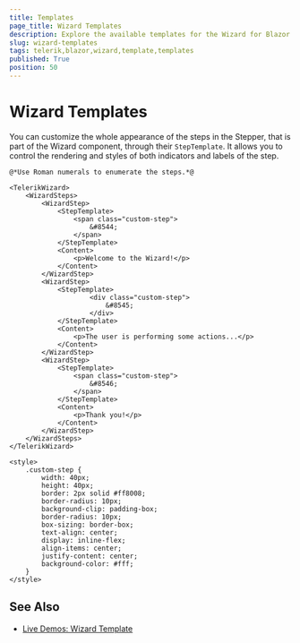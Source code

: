 ```yaml
---
title: Templates
page_title: Wizard Templates
description: Explore the available templates for the Wizard for Blazor.
slug: wizard-templates
tags: telerik,blazor,wizard,template,templates
published: True
position: 50
---
```


# Wizard Templates

You can customize the whole appearance of the steps in the Stepper, that is part of the Wizard component, through their `StepTemplate`. It allows you to control the rendering and styles of both indicators and labels of the step.

````RAZOR
@*Use Roman numerals to enumerate the steps.*@

<TelerikWizard>
    <WizardSteps>
        <WizardStep>
            <StepTemplate>
                <span class="custom-step">
                    &#8544;
                </span>
            </StepTemplate>
            <Content>
                <p>Welcome to the Wizard!</p>
            </Content>
        </WizardStep>
        <WizardStep>
            <StepTemplate>
                    <div class="custom-step">
                        &#8545;
                    </div>
            </StepTemplate>
            <Content>
                <p>The user is performing some actions...</p>
            </Content>
        </WizardStep>
        <WizardStep>
            <StepTemplate>
                <span class="custom-step">
                    &#8546;
                </span>
            </StepTemplate>
            <Content>
                <p>Thank you!</p>
            </Content>
        </WizardStep>
    </WizardSteps>
</TelerikWizard>

<style>
    .custom-step {
        width: 40px;
        height: 40px;
        border: 2px solid #ff8008;
        border-radius: 10px;
        background-clip: padding-box;
        border-radius: 10px;
        box-sizing: border-box;
        text-align: center;
        display: inline-flex;
        align-items: center;
        justify-content: center;
        background-color: #fff;
    }
</style>
````

## See Also

  * [Live Demos: Wizard Template](https://demos.telerik.com/blazor-ui/wizard/stepper-template)
